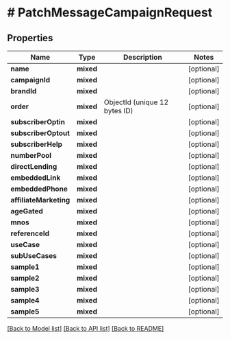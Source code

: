 # # PatchMessageCampaignRequest

## Properties

Name | Type | Description | Notes
------------ | ------------- | ------------- | -------------
**name** | **mixed** |  | [optional]
**campaignId** | **mixed** |  | [optional]
**brandId** | **mixed** |  | [optional]
**order** | **mixed** | ObjectId (unique 12 bytes ID) | [optional]
**subscriberOptin** | **mixed** |  | [optional]
**subscriberOptout** | **mixed** |  | [optional]
**subscriberHelp** | **mixed** |  | [optional]
**numberPool** | **mixed** |  | [optional]
**directLending** | **mixed** |  | [optional]
**embeddedLink** | **mixed** |  | [optional]
**embeddedPhone** | **mixed** |  | [optional]
**affiliateMarketing** | **mixed** |  | [optional]
**ageGated** | **mixed** |  | [optional]
**mnos** | **mixed** |  | [optional]
**referenceId** | **mixed** |  | [optional]
**useCase** | **mixed** |  | [optional]
**subUseCases** | **mixed** |  | [optional]
**sample1** | **mixed** |  | [optional]
**sample2** | **mixed** |  | [optional]
**sample3** | **mixed** |  | [optional]
**sample4** | **mixed** |  | [optional]
**sample5** | **mixed** |  | [optional]

[[Back to Model list]](../../README.md#models) [[Back to API list]](../../README.md#endpoints) [[Back to README]](../../README.md)
